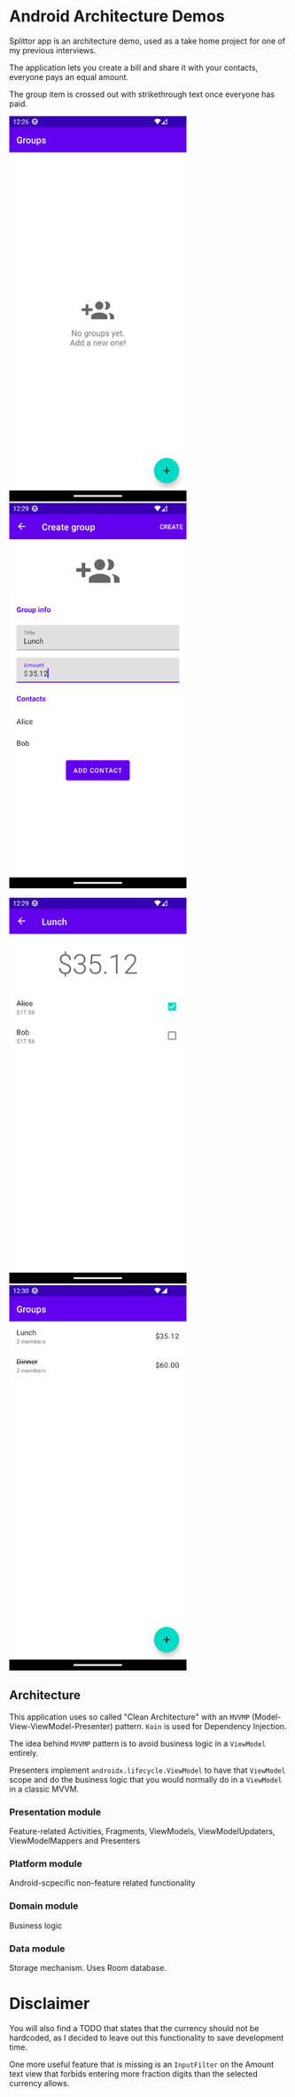 # Android Architecture Demos

Splittor app is an architecture demo, used as a take home project for one of my previous interviews.

The application lets you create a bill and share it with your contacts, everyone pays an equal amount.

The group item is crossed out with strikethrough text once everyone has paid.

<img src="/screenshots/Empty.png" width="320" /> <img src="/screenshots/Wizard.png" width="320" />

<img src="/screenshots/Details.png" width="320" /> <img src="/screenshots/Overview.png" width="320" /> 

## Architecture

This application uses so called "Clean Architecture" with an `MVVMP` (Model-View-ViewModel-Presenter) pattern.
`Koin` is used for Dependency Injection.

The idea behind `MVVMP` pattern is to avoid business logic in a `ViewModel` entirely.

Presenters implement `androidx.lifecycle.ViewModel` to have that `ViewModel` scope and do the business logic that you would normally do in a `ViewModel` in a classic MVVM.

### Presentation module

Feature-related Activities, Fragments, ViewModels, ViewModelUpdaters, ViewModelMappers and Presenters

### Platform module

Android-scpecific non-feature related functionality

### Domain module

Business logic

### Data module

Storage mechanism. Uses Room database.


# Disclaimer

You will also find a TODO that states that the currency should not be hardcoded, as I decided to leave out this functionality to save development time.

One more useful feature that is missing is an `InputFilter` on the Amount text view that forbids entering more fraction digits than the selected currency allows.
